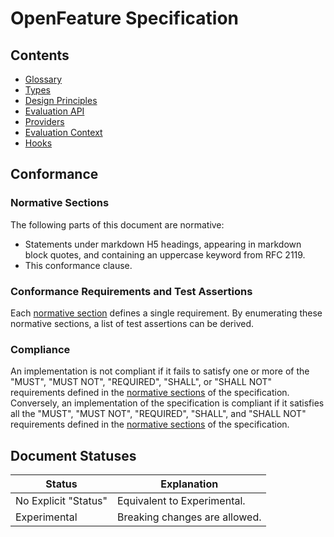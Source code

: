 # OpenFeature Specification

## Contents

- [Glossary](./glossary.md)
- [Types](./types.md)
- [Design Principles](design-principles.md)
- [Evaluation API](./flag-evaluation/flag-evaluation.md)
- [Providers](./provider/providers.md)
- [Evaluation Context](./evaluation-context/evaluation-context.md)
- [Hooks](./flag-evaluation/hooks.md)

## Conformance

### Normative Sections

The following parts of this document are normative:

- Statements under markdown H5 headings, appearing in markdown block quotes, and containing an uppercase keyword from RFC 2119.
- This conformance clause.

### Conformance Requirements and Test Assertions

Each [normative section](#normative-sections) defines a single requirement. By enumerating these normative sections, a list of test assertions can be derived.

### Compliance

An implementation is not compliant if it fails to satisfy one or more of the "MUST", "MUST NOT", "REQUIRED", "SHALL", or "SHALL NOT" requirements defined in the [normative sections](#normative-sections) of the specification. Conversely, an implementation of the specification is compliant if it satisfies all the "MUST", "MUST NOT", "REQUIRED", "SHALL", and "SHALL NOT" requirements defined in the [normative sections](#normative-sections) of the specification.

## Document Statuses

| Status               | Explanation                   |
| -------------------- | ----------------------------- |
| No Explicit "Status" | Equivalent to Experimental.   |
| Experimental         | Breaking changes are allowed. |
